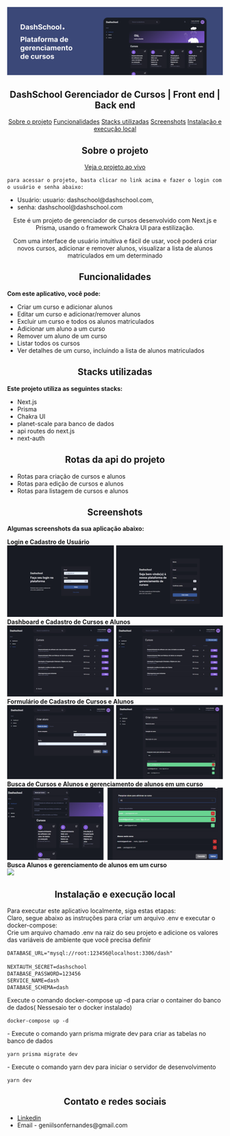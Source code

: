 <img src="ui_01.png">

<h2 align="center">DashSchool Gerenciador de Cursos | Front end | Back end</h1>

  <p align="center">
    <a href="#sobre-o-projeto">Sobre o projeto</a>
    <a href="#funcionalidades">Funcionalidades</a>
    <a href="#stacks-utilizadas">Stacks utilizadas</a>
    <a href="#screenshots">Screenshots</a>
    <a href="#instalação-e-execução-local">Instalação e execução local</a>
  </p>

  <h2 align="center" id="sobre-o-projeto">Sobre o projeto</h2>

  <p align="center">
    <a href="http://localhost:3000/signin">
      Veja o projeto ao vivo
    </a>
  <p>

    para acessar o projeto, basta clicar no link acima e fazer o login com o usuário e senha abaixo:

  <ul>
    <li>
      Usuário: usuario: dashschool@dashschool.com,
    </li>
    <li>
      senha: dashschool@dashschool.com
    </li>
  </ul>

  <p align="center">Este é um projeto de gerenciador de cursos desenvolvido com Next.js e Prisma, usando o framework
    Chakra UI para estilização.</p>

  <p align="center">
    Com uma interface de usuário intuitiva e fácil de usar, você poderá criar novos cursos, adicionar e remover alunos,
    visualizar a lista de alunos matriculados em um determinado
  </p>

  <h2 align="center" id="funcionalidades">Funcionalidades</h2>

  <b>Com este aplicativo, você pode:</b>
  <ul>
    <li>Criar um curso e adicionar alunos</li>
    <li>Editar um curso e adicionar/remover alunos</li>
    <li>Excluir um curso e todos os alunos matriculados</li>
    <li>Adicionar um aluno a um curso</li>
    <li>Remover um aluno de um curso</li>
    <li>Listar todos os cursos</li>
    <li>Ver detalhes de um curso, incluindo a lista de alunos matriculados</li>
  </ul>
  <h2 align="center" id="stacks-utilizadas">Stacks utilizadas</h2>

  <b>Este projeto utiliza as seguintes stacks:</b>

  <ul>
    <li>Next.js</li>
    <li>Prisma</li>
    <li>Chakra UI</li>
    <li>planet-scale para banco de dados</li>
    <li>api routes do next.js</li>
    <li>next-auth</li>
  </ul>
  <h2 align="center">Rotas da api do projeto</h2>
  <ul>
    <li>Rotas para criação de cursos e alunos</li>
    <li>Rotas para edição de cursos e alunos</li>
    <li>Rotas para listagem de cursos e alunos</li>
  </ul>
  <h2 align="center" id="screenshots">Screenshots</h2>

  <b>Algumas screenshots da sua aplicação abaixo:</b>

  <div id="photo">
    <b>
      Login e Cadastro de Usuário
    </b>
    <br />
    <img src="ui_02.png">
  </div>

  <div id="photo">
    <b>
      Dashboard e Cadastro de Cursos e Alunos
    </b>
    <br />
    <img src="ui_03.png">
  </div>

  <div id="photo">
    <b>
      Formulário de Cadastro de Cursos e Alunos
    </b>
    <br />
    <img src="ui_04.png">
  </div>

  <div id="photo">
    <b>
      Busca de Cursos e Alunos e gerenciamento de alunos em um curso
    </b>
    <br />
    <img src="ui_05.png">
  </div>

  <div id="photo">
    <b>
      Busca Alunos e gerenciamento de alunos em um curso
    </b>
    <br />
    <img src="ui_06.gif">
  </div>

  <h2 align="center"> Instalação e execução local </h2>
  
  <p>
  Para executar este aplicativo localmente, siga estas etapas:
  </br>
  Claro, segue abaixo as instruções para criar um arquivo .env e executar o docker-compose:
  </br> 
  Crie um arquivo chamado .env na raiz do seu projeto e adicione os valores das variáveis de ambiente que você
  precisa definir
  </p>
  
  ```
  DATABASE_URL="mysql://root:123456@localhost:3306/dash"

  NEXTAUTH_SECRET=dashschool
  DATABASE_PASSWORD=123456
  SERVICE_NAME=dash
  DATABASE_SCHEMA=dash
  ```
  <p>
  Execute o comando docker-compose up -d para criar o container do banco de dados( Nessesaio ter o docker instalado)
  </p>
  
  ```
  docker-compose up -d
  ```
  <p>
  - Execute o comando yarn prisma migrate dev para criar as tabelas no banco de dados
  </p>
 
  ```
  yarn prisma migrate dev
  ```
  <p>
  - Execute o comando yarn dev para iniciar o servidor de desenvolvimento
  </p>
  
  ```
  yarn dev
  ```

<h2 align="center">Contato e redes sociais</h2>
  <ul>
    <li>
      <a href="https://www.linkedin.com/in/genilson-fernandes">Linkedin</a>
    </li>
    <li>
      Email - geniilsonfernandes@gmail.com
    </li>
  </ul>
